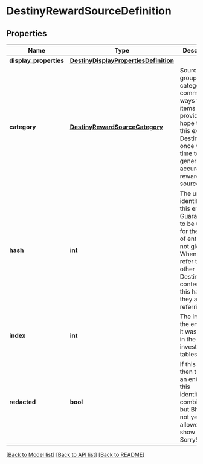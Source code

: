 # DestinyRewardSourceDefinition

## Properties
Name | Type | Description | Notes
------------ | ------------- | ------------- | -------------
**display_properties** | [**DestinyDisplayPropertiesDefinition**](DestinyDisplayPropertiesDefinition.md) |  | [optional] 
**category** | [**DestinyRewardSourceCategory**](DestinyRewardSourceCategory.md) | Sources are grouped into categories: common ways that items are provided. I hope to see this expand in Destiny 2 once we have time to generate accurate reward source data. | [optional] 
**hash** | **int** | The unique identifier for this entity. Guaranteed to be unique for the type of entity, but not globally.  When entities refer to each other in Destiny content, it is this hash that they are referring to. | [optional] 
**index** | **int** | The index of the entity as it was found in the investment tables. | [optional] 
**redacted** | **bool** | If this is true, then there is an entity with this identifier/type combination, but BNet is not yet allowed to show it. Sorry! | [optional] 

[[Back to Model list]](../README.md#documentation-for-models) [[Back to API list]](../README.md#documentation-for-api-endpoints) [[Back to README]](../README.md)


